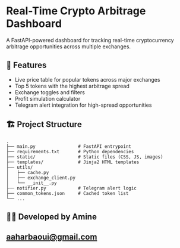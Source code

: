 # Real-Time Crypto Arbitrage Dashboard

A FastAPI-powered dashboard for tracking real-time cryptocurrency arbitrage opportunities across multiple exchanges.

## 🚀 Features

- Live price table for popular tokens across major exchanges
- Top 5 tokens with the highest arbitrage spread
- Exchange toggles and filters
- Profit simulation calculator
- Telegram alert integration for high-spread opportunities

## 🏗️ Project Structure

```
.
├── main.py                # FastAPI entrypoint
├── requirements.txt       # Python dependencies
├── static/                # Static files (CSS, JS, images)
├── templates/             # Jinja2 HTML templates
├── utils/
│   ├── cache.py
│   ├── exchange_client.py
│   └── __init__.py
├── notifier.py            # Telegram alert logic
├── common_tokens.json     # Cached token list
└── ...
```


## 👨‍💻 Developed by Amine
aaharbaoui@gmail.com
---

